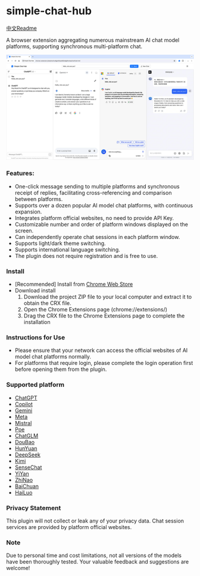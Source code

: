 # simple-chat-hub

[中文Readme](https://github.com/jackyr/simple-chat-hub-extension/blob/main/README_CN.md)

A browser extension aggregating numerous mainstream AI chat model platforms, supporting synchronous multi-platform chat. 

[![Simple Chat Hub](https://raw.githubusercontent.com/jackyr/simple-chat-hub-extension/main/screenshots/screenshot_en.jpg)](https://www.youtube.com/watch?v=arvZmmWyUZw)

### Features:
- One-click message sending to multiple platforms and synchronous receipt of replies, facilitating cross-referencing and comparison between platforms.
- Supports over a dozen popular AI model chat platforms, with continuous expansion.
- Integrates platform official websites, no need to provide API Key.
- Customizable number and order of platform windows displayed on the screen.
- Can independently operate chat sessions in each platform window.
- Supports light/dark theme switching.
- Supports international language switching.
- The plugin does not require registration and is free to use.

### Install
- [Recommended] Install from [Chrome Web Store](https://chromewebstore.google.com/detail/dpfkgaedamhcmkkgeiajeggihmfjhhlj)
- Download install
  1. Download the project ZIP file to your local computer and extract it to obtain the CRX file.
  2. Open the Chrome Extensions page (chrome://extensions/)
  3. Drag the CRX file to the Chrome Extensions page to complete the installation

### Instructions for Use
- Please ensure that your network can access the official websites of AI model chat platforms normally.
- For platforms that require login, please complete the login operation first before opening them from the plugin.

### Supported platform
- [ChatGPT](https://chatgpt.com/)
- [Copilot](https://copilot.microsoft.com/)
- [Gemini](https://gemini.google.com/)
- [Meta](https://www.meta.ai/)
- [Mistral](https://chat.mistral.ai/chat)
- [Poe](https://poe.com/)
- [ChatGLM](https://chatglm.cn/)
- [DouBao](https://www.doubao.com/)
- [HunYuan](https://hunyuan.tencent.com/bot/)
- [DeepSeek](https://chat.deepseek.com/)
- [Kimi](https://kimi.moonshot.cn/)
- [SenseChat](https://chat.sensetime.com/wb/chat/)
- [YiYan](https://yiyan.baidu.com/)
- [ZhiNao](https://chat.360.com/)
- [BaiChuan](https://www.baichuan-ai.com/chat)
- [HaiLuo](https://hailuoai.com/)

### Privacy Statement
This plugin will not collect or leak any of your privacy data. Chat session services are provided by platform official websites.

<!-- ### Donations
Independent development is not easy. If you like this plugin or find it helpful, buy me a cup of coffee! -->

### Note
Due to personal time and cost limitations, not all versions of the models have been thoroughly tested. Your valuable feedback and suggestions are welcome!